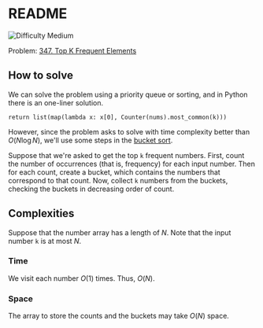 # README

![Difficulty Medium](https://img.shields.io/badge/Difficulty-Medium-yellow)

Problem: [347. Top K Frequent Elements][problem]

[problem]: https://leetcode.com/problems/top-k-frequent-elements/description/



## How to solve

We can solve the problem using a priority queue or sorting, and in Python there is an one-liner solution.
```
return list(map(lambda x: x[0], Counter(nums).most_common(k)))
```

However, since the problem asks to solve with time complexity better than $O(N \log N$), we'll use some steps in the [bucket sort][bucket-sort].

[bucket-sort]: https://en.wikipedia.org/wiki/Bucket_sort

Suppose that we're asked to get the top `k` frequent numbers.
First, count the number of occurrences (that is, frequency) for each input number.
Then for each count, create a bucket, which contains the numbers that correspond to that count.
Now, collect `k` numbers from the buckets, checking the buckets in decreasing order of count.



## Complexities

Suppose that the number array has a length of $N$.
Note that the input number `k` is at most $N$.

### Time

We visit each number $O(1)$ times.
Thus, $O(N)$.

### Space

The array to store the counts and the buckets may take $O(N)$ space.

